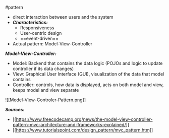 #pattern 

- direct interaction between users and the system
- ***Characteristics:***
	- Responsiveness
	- User-centric design
	- ==event-driven==
- Actual pattern: Model-View-Controller

***Model-View-Controller:***

- Model: Backend that contains the data logic (POJOs and logic to update controller if its data changes)
- View: Graphical User Interface (GUI), visualization of the data that model contains
- Controller: controls, how data is displayed, acts on both model and view, keeps model and view separate


![[Model-View-Controler-Pattern.png]]

***Sources:***
- [[https://www.freecodecamp.org/news/the-model-view-controller-pattern-mvc-architecture-and-frameworks-explained/]]
- [[https://www.tutorialspoint.com/design_pattern/mvc_pattern.htm]]